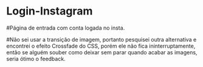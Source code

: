 # Login-Instagram

#Página de entrada com conta logada no insta.

#Não sei usar a transição de imagem, portanto pesquisei outra alternativa e encontrei o efeito Crossfade do CSS, porém ele não fica ininterruptamente, 
então se alguém souber como deixar sem parar quando acabar as imagens, seria ótimo o feedback.
